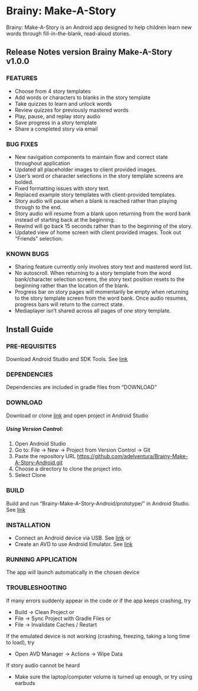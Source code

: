 # Brainy: Make-A-Story 
Brainy: Make-A-Story is an Android app designed to help children learn new words through fill-in-the-blank, read-aloud stories.
## Release Notes version Brainy Make-A-Story v1.0.0
### FEATURES
- Choose from 4 story templates
- Add words or characters to blanks in the story template
- Take quizzes to learn and unlock words
- Review quizzes for previously mastered words
- Play, pause, and replay story audio
- Save progress in a story template
- Share a completed story via email
    
### BUG FIXES
- New navigation components to maintain flow and correct state throughout application
- Updated all placeholder images to client provided images.
- User’s word or character selections in the story template screens are bolded. 
- Fixed formatting issues with story text.
- Replaced example story templates with client-provided templates.
- Story audio will pause when a blank is reached rather than playing through to the end.
- Story audio will resume from a blank upon returning from the word bank instead of starting back at the beginning. 
- Rewind will go back 15 seconds rather than to the beginning of the story.
- Updated view of home screen with client provided images. Took out "Friends" selection.
    
### KNOWN BUGS
- Sharing feature currently only involves story text and mastered word list. 
- No autoscroll. When returning to a story template from the word bank/character selection screens, the story text position resets to the beginning rather than the location of the blank.
- Progress bar on story pages will momentarily be empty when returning to the story template screen from the word bank. Once audio resumes, progress bars will return to the correct state.
- Mediaplayer isn’t shared across all pages of one story template.
    

## Install Guide 

### PRE-REQUISITES
Download Android Studio and SDK Tools. See [link](https://developer.android.com/studio)
### DEPENDENCIES
Dependencies are included in gradle files from “DOWNLOAD”
### DOWNLOAD
Download or clone [link](https://github.com/adelventura/Brainy-Make-A-Story-Android.git) and open project in Android Studio
##### Using Version Control:
1. Open Android Studio
2. Go to:
File -> New -> Project from Version Control -> Git
3. Paste the repository URL https://github.com/adelventura/Brainy-Make-A-Story-Android.git
4. Choose a directory to clone the project into.
5. Select Clone
### BUILD
Build and run “Brainy-Make-A-Story-Android/prototype/” in Android Studio. See [link](https://developer.android.com/studio/run)
### INSTALLATION
- Connect an Android device via USB. See [link](https://developer.android.com/studio/run/device#connect) or 
- Create an AVD to use Android Emulator. See [link](https://developer.android.com/studio/run/managing-avds#createavd)
### RUNNING APPLICATION
The app will launch automatically in the chosen device
### TROUBLESHOOTING
If many errors suddenly appear in the code or if the app keeps crashing, try
- Build → Clean Project or
- File → Sync Project with Gradle Files or
- File → Invalidate Caches / Restart

If the emulated device is not working (crashing, freezing, taking a long time to load), try
- Open AVD Manager → Actions → Wipe Data

If story audio cannot be heard
- Make sure the laptop/computer volume is turned up enough, or try using earbuds

